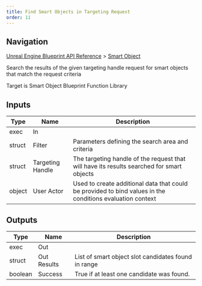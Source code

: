 ```yaml
---
title: Find Smart Objects in Targeting Request
order: 11
---
```

## Navigation

[Unreal Engine Blueprint API Reference](https://dev.epicgames.com/documentation/en-us/unreal-engine/BlueprintAPI) > [Smart Object](https://dev.epicgames.com/documentation/en-us/unreal-engine/BlueprintAPI/SmartObject)

Search the results of the given targeting handle request for smart objects that match the request criteria

Target is Smart Object Blueprint Function Library

## Inputs

| Type | Name | Description |
| --- | --- | --- |
| exec | In |  |
| struct | Filter | Parameters defining the search area and criteria |
| struct | Targeting Handle | The targeting handle of the request that will have its results searched for smart objects |
| object | User Actor | Used to create additional data that could be provided to bind values in the conditions evaluation context |

## Outputs

| Type | Name | Description |
| --- | --- | --- |
| exec | Out |  |
| struct | Out Results | List of smart object slot candidates found in range |
| boolean | Success | True if at least one candidate was found. |
